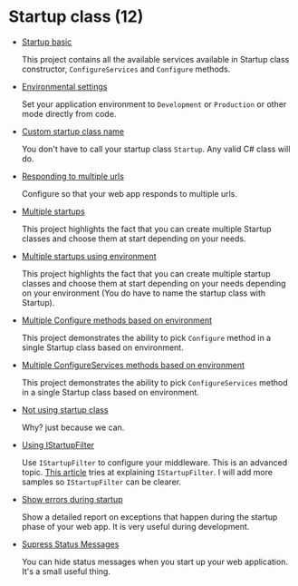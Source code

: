 # Startup class (12)

* [Startup basic](/projects/startup/startup-basic)

  This project contains all the available services available in Startup class constructor, `ConfigureServices` and `Configure` methods.
  
* [Environmental settings](/projects/startup/env-development)

  Set your application environment to `Development` or `Production` or other mode directly from code. 

* [Custom startup class name](/projects/startup/startup-custom-name)

  You don't have to call your startup class `Startup`. Any valid C# class will do.

* [Responding to multiple urls](/projects/startup/startup-basic-multiple-urls)

  Configure so that your web app responds to multiple urls.

* [Multiple startups](/projects/startup/startup-basic-multiple)

  This project highlights the fact that you can create multiple Startup classes and choose them at start depending on your needs. 

* [Multiple startups using environment](/projects/startup/startup-basic-multiple-environment)

  This project highlights the fact that you can create multiple startup classes and choose them at start depending on your needs depending on your environment (You do have to name the startup class with Startup). 

* [Multiple Configure methods based on environment](/projects/startup/startup-multiple-configure-environment)

  This project demonstrates the ability to pick `Configure` method in a single Startup class based on environment.

* [Multiple ConfigureServices methods based on environment](/projects/startup/startup-multiple-configure-environment-services)

  This project demonstrates the ability to pick `ConfigureServices` method in a single Startup class based on environment.

* [Not using startup class](/projects/startup/no-startup)

  Why? just because we can.

* [Using IStartupFilter](/projects/startup/startup-istartupfilter)

  Use `IStartupFilter` to configure your middleware. This is an advanced topic. [This article](https://andrewlock.net/exploring-istartupfilter-in-asp-net-core/) tries at explaining `IStartupFilter`. I will add more samples so `IStartupFilter` can be clearer.

* [Show errors during startup](/projects/startup/startup-capture-errors)

  Show a detailed report on exceptions that happen during the startup phase of your web app. It is very useful during development.

* [Supress Status Messages](/projects/startup/suppress-status-messages)
 
  You can hide status messages when you start up your web application. It's a small useful thing.
